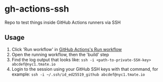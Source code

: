 # gh-actions-ssh

Repo to test things inside GitHub Actions runners via SSH

## Usage

1. Click 'Run workflow' in [GitHub Actions's Run workflow](https://github.com/domdomegg/gh-actions-ssh/actions/workflows/run.yaml)
2. Open the running workflow, then the 'build' step
3. Find the log output that looks like: `ssh -i <path-to-private-SSH-key> abcdef@nyc1.tmate.io`
4. Login to the session using your GitHub SSH keys with that command, for example: `ssh -i ~/.ssh/id_ed25519_github abcdef@nyc1.tmate.io`
